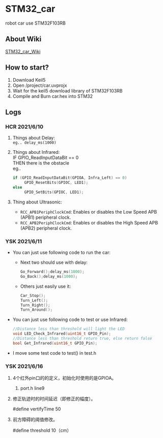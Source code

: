 # STM32_car
robot car use STM32F103RB  

## About Wiki
[STM32_car_Wiki](https://github.com/HRex39/STM32_car/wiki)   

## How to start? 
1. Download Keil5  
2. Open /project/car.uvprojx  
3. Wait for the keil5 download library of STM32F103RB  
4. Compile and Burn car.hex into STM32  

## Logs
### HCR 2021/6/10

1. Things about Delay:  
    `eg.. delay_ms(1000)`

2. Things about Infrared:  
    IF GPIO_ReadInputDataBit == 0  
    THEN there is the obstacle  
    eg.. 
   
   ```c
   if (GPIO_ReadInputDataBit(GPIOA, Infra_Left) == 0)
      	GPIO_ResetBits(GPIOC, LED1);
   else
      	GPIO_SetBits(GPIOC, LED1);
   ```
3. Thing about Ultrasonic:  
    - `RCC_APB1PeriphClockCmd`: Enables or disables the Low Speed APB (APB1) peripheral clock.  
    - `RCC_APB2PeriphClockCmd`: Enables or disables the High Speed APB (APB2) peripheral clock.  
### YSK 2021/6/11
- You can just use following code to run the car:
	
  - Next two should  use with delay:		
    ```c
    Go_Forward();delay_ms(1000);
    Go_Back();delay_ms(1000);
    ```
  -  Others just easily use it:
      ```c
      Car_Stop();
      Turn_Left();
      Turn_Right();
      Turn_Around();
      ```
  
- You can just use following code to test or use Infrared:

  ```c
  //Distance less than threshold will light the LED
  void LED_Check_Infrared(uint16_t GPIO_Pin);
  //Distance less than threshold return true, else return false 
  bool Get_Infrared(uint16_t GPIO_Pin);
  ```

- I move some test code to test() in test.h

### YSK 2021/6/16

1. 4个红外pin口的的定义，初始化时使用的是GPIOA。  

   1. port.h	line9

2. 修正轨迹时的时间延迟（即修正的幅度）。

   #define vertifyTime 50

3. 前方障碍的阈值修改。

   #define threshold 10（cm）
